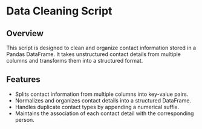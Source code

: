# Data Cleaning Script

## Overview
This script is designed to clean and organize contact information stored in a Pandas DataFrame. It takes unstructured contact details from multiple columns and transforms them into a structured format.

## Features
- Splits contact information from multiple columns into key-value pairs.
- Normalizes and organizes contact details into a structured DataFrame.
- Handles duplicate contact types by appending a numerical suffix.
- Maintains the association of each contact detail with the corresponding person.

